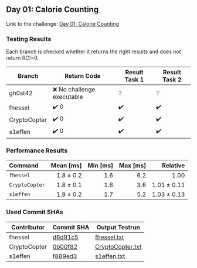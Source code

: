 ## Day 01: Calorie Counting

Link to the challenge: [Day 01: Calorie Counting](https://adventofcode.com/2022/day/1)

### Testing Results

Each branch is checked whether it returns the right results and does not return RC!=0.

| Branch | Return Code | Result Task 1 | Result Task 2 |
| ------ | ----------- | ------------- | ------------- |
| gh0st42 | ❌ No challenge executable | ❔ | ❔ |
| fhessel | ✔️ 0 | ✔️ | ✔️ |
| CryptoCopter | ✔️ 0 | ✔️ | ✔️ |
| s1effen | ✔️ 0 | ✔️ | ✔️ |

### Performance Results

| Command | Mean [ms] | Min [ms] | Max [ms] | Relative |
|:---|---:|---:|---:|---:|
| `fhessel` | 1.8 ± 0.2 | 1.6 | 6.2 | 1.00 |
| `CryptoCopter` | 1.8 ± 0.1 | 1.6 | 3.6 | 1.01 ± 0.11 |
| `s1effen` | 1.9 ± 0.2 | 1.7 | 5.2 | 1.03 ± 0.13 |


### Used Commit SHAs

| Contributor | Commit SHA | Output Testrun |
| ----------- | ---------- | -------------- |
| fhessel | [d6d91c5](https://github.com/LOEWE-emergenCITY/AdventOfCode2022/tree/d6d91c514c3db050cf1a496cd9a65a722ce65a36/01) | [fhessel.txt](01/fhessel.txt) |
| CryptoCopter | [0b00f82](https://github.com/LOEWE-emergenCITY/AdventOfCode2022/tree/0b00f82ce26824ed8cbe7a663e66d8ce873deace/01) | [CryptoCopter.txt](01/CryptoCopter.txt) |
| s1effen | [f889ed3](https://github.com/LOEWE-emergenCITY/AdventOfCode2022/tree/f889ed3b64288ce194ebaf591901ffff52a7c2f7/01) | [s1effen.txt](01/s1effen.txt) |


